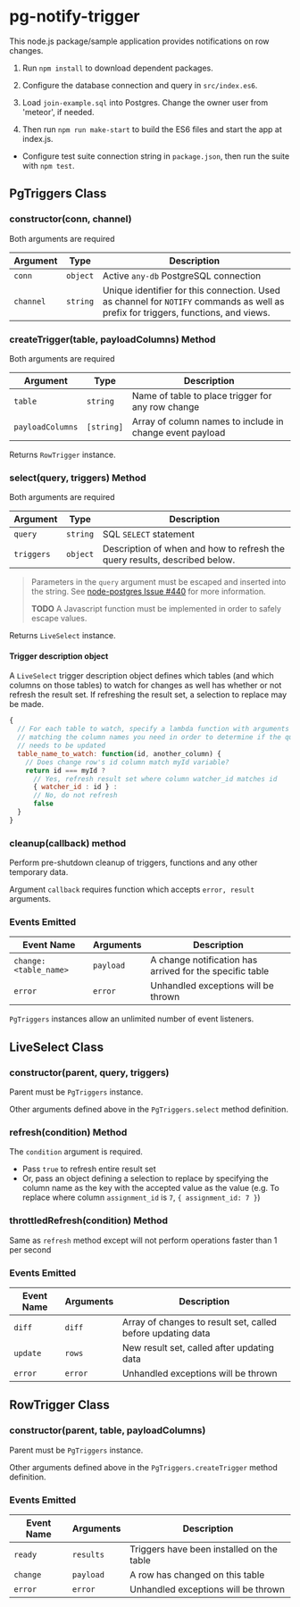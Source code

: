 # pg-notify-trigger

This node.js package/sample application provides notifications on row changes.

1. Run `npm install` to download dependent packages.

2. Configure the database connection and query in `src/index.es6`.

3. Load `join-example.sql` into Postgres. Change the owner user from 'meteor', if needed.

4. Then run `npm run make-start` to build the ES6 files and start the app at index.js.

* Configure test suite connection string in `package.json`, then run the suite with `npm test`.

## PgTriggers Class

### constructor(conn, channel)

Both arguments are required

Argument | Type | Description
---------|------|---------------------------
`conn`     | `object` | Active `any-db` PostgreSQL connection
`channel` | `string` | Unique identifier for this connection. Used as channel for `NOTIFY` commands as well as prefix for triggers, functions, and views.

### createTrigger(table, payloadColumns) Method

Both arguments are required

Argument | Type | Description
---------|------|---------------------------
`table` | `string` | Name of table to place trigger for any row change
`payloadColumns` | `[string]` | Array of column names to include in change event payload

Returns `RowTrigger` instance.

### select(query, triggers) Method

Both arguments are required

Argument | Type | Description
---------|------|---------------------------
`query` | `string` | SQL `SELECT` statement
`triggers` | `object` | Description of when and how to refresh the query results, described below.

> Parameters in the `query` argument must be escaped and inserted into the string. See [node-postgres Issue #440](https://github.com/brianc/node-postgres/issues/440) for more information.
> 
> **TODO** A Javascript function must be implemented in order to safely escape values.

Returns `LiveSelect` instance.

#### Trigger description object

A `LiveSelect` trigger description object defines which tables (and which columns on those tables) to watch for changes as well has whether or not refresh the result set. If refreshing the result set, a selection to replace may be made.

```javascript
{
  // For each table to watch, specify a lambda function with arguments
  // matching the column names you need in order to determine if the query
  // needs to be updated
  table_name_to_watch: function(id, another_column) {
    // Does change row's id column match myId variable?
    return id === myId ? 
      // Yes, refresh result set where column watcher_id matches id
      { watcher_id : id } :
      // No, do not refresh
      false
  }
}
```

### cleanup(callback) method

Perform pre-shutdown cleanup of triggers, functions and any other temporary data.

Argument `callback` requires function which accepts `error, result` arguments.

### Events Emitted

Event Name | Arguments | Description
---------|------|---------------------------
`change:<table_name>` | `payload` | A change notification has arrived for the specific table
`error` | `error` | Unhandled exceptions will be thrown

`PgTriggers` instances allow an unlimited number of event listeners.

## LiveSelect Class

### constructor(parent, query, triggers)

Parent must be `PgTriggers` instance.

Other arguments defined above in the `PgTriggers.select` method definition.

### refresh(condition) Method

The `condition` argument is required.
* Pass `true` to refresh entire result set
* Or, pass an object defining a selection to replace by specifying the column name as the key with the accepted value as the value (e.g. To replace where column `assignment_id` is `7`, `{ assignment_id: 7 }`)

### throttledRefresh(condition) Method

Same as `refresh` method except will not perform operations faster than 1 per second

### Events Emitted

Event Name | Arguments | Description
---------|------|---------------------------
`diff` | `diff` | Array of changes to result set, called before updating data
`update` | `rows` | New result set, called after updating data
`error` | `error` | Unhandled exceptions will be thrown


## RowTrigger Class

### constructor(parent, table, payloadColumns)

Parent must be `PgTriggers` instance.

Other arguments defined above in the `PgTriggers.createTrigger` method definition.

### Events Emitted

Event Name | Arguments | Description
---------|------|---------------------------
`ready` | `results` | Triggers have been installed on the table
`change` | `payload` | A row has changed on this table
`error` | `error` | Unhandled exceptions will be thrown

